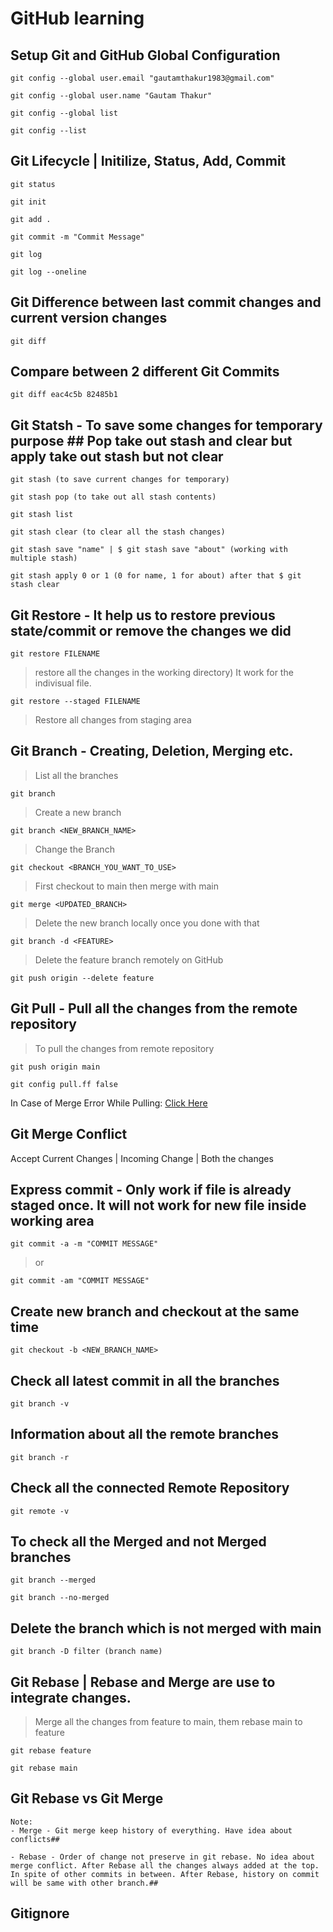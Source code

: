 # GitHub learning

## Setup Git and GitHub Global Configuration
```
git config --global user.email "gautamthakur1983@gmail.com"
```
```
git config --global user.name "Gautam Thakur"
```
```
git config --global list
```
```
git config --list
```

## Git Lifecycle | Initilize, Status, Add, Commit
```
git status
```
```
git init
```
```
git add .
```
```
git commit -m "Commit Message"
```
```
git log
```
```
git log --oneline
```

## Git Difference between last commit changes and current version changes
```
git diff
```

## Compare between 2 different Git Commits
```
git diff eac4c5b 82485b1
```

## Git Statsh - To save some changes for temporary purpose ## Pop take out stash and clear but apply take out stash but not clear
```
git stash (to save current changes for temporary)
```
```
git stash pop (to take out all stash contents)
```
```
git stash list
```
```
git stash clear (to clear all the stash changes)
```
```
git stash save "name" | $ git stash save "about" (working with multiple stash)
```
```
git stash apply 0 or 1 (0 for name, 1 for about) after that $ git stash clear
```

## Git Restore - It help us to restore previous state/commit or remove the changes we did
```
git restore FILENAME
```
>restore all the changes in the working directory) It work for the indivisual file.

```
git restore --staged FILENAME
```
>Restore all changes from staging area

## Git Branch - Creating, Deletion, Merging etc. 
>List all the branches
```
git branch
```
>Create a new branch
```
git branch <NEW_BRANCH_NAME>
```
>Change the Branch
```
git checkout <BRANCH_YOU_WANT_TO_USE>
```
>First checkout to main then merge with main
```
git merge <UPDATED_BRANCH>
```
>Delete the new branch locally once you done with that
```
git branch -d <FEATURE> 
```
>Delete the feature branch remotely on GitHub
```
git push origin --delete feature 
```

## Git Pull - Pull all the changes from the remote repository
> To pull the changes from remote repository
```
git push origin main
```
```
git config pull.ff false
``` 
In Case of Merge Error While Pulling: [Click Here](https://stackoverflow.com/questions/62653114/how-can-i-deal-with-this-git-warning-pulling-without-specifying-how-to-reconci)

## Git Merge Conflict
Accept Current Changes | Incoming Change | Both the changes


## Express commit - Only work if file is already staged once. It will not work for new file inside working area
```
git commit -a -m "COMMIT MESSAGE"
```
>or
``` 
git commit -am "COMMIT MESSAGE"
```

## Create new branch and checkout at the same time
```
git checkout -b <NEW_BRANCH_NAME>
```

## Check all latest commit in all the branches
```
git branch -v
```

## Information about all the remote branches
```
git branch -r
```

## Check all the connected Remote Repository
```
git remote -v
```

## To check all the Merged and not Merged branches
```
git branch --merged
```
```
git branch --no-merged
```

## Delete the branch which is not merged with main
```
git branch -D filter (branch name)
```

## Git Rebase | Rebase and Merge are use to integrate changes.

>Merge all the changes from feature to main, them rebase main to feature
```
git rebase feature 
```
```
git rebase main
```

## Git Rebase vs Git Merge 
```
Note:
- Merge - Git merge keep history of everything. Have idea about conflicts##

- Rebase - Order of change not preserve in git rebase. No idea about merge conflict. After Rebase all the changes always added at the top. In spite of other commits in between. After Rebase, history on commit will be same with other branch.##
```

## Gitignore
